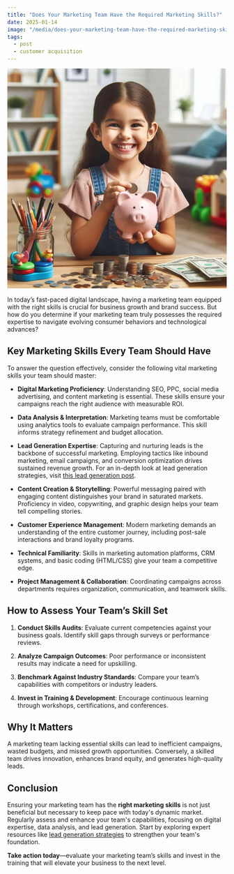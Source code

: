```yaml
---
title: "Does Your Marketing Team Have the Required Marketing Skills?"
date: 2025-01-14
image: "/media/does-your-marketing-team-have-the-required-marketing-skills.webp"
tags:
  - post
  - customer acquisition
---
```


![Does Your Marketing Team Have the Required Marketing Skills?](/media/does-your-marketing-team-have-the-required-marketing-skills.webp)

In today’s fast-paced digital landscape, having a marketing team equipped with the right skills is crucial for business growth and brand success. But how do you determine if your marketing team truly possesses the required expertise to navigate evolving consumer behaviors and technological advances?

## Key Marketing Skills Every Team Should Have

To answer the question effectively, consider the following vital marketing skills your team should master:

- **Digital Marketing Proficiency**: Understanding SEO, PPC, social media advertising, and content marketing is essential. These skills ensure your campaigns reach the right audience with measurable ROI.
  
- **Data Analysis & Interpretation**: Marketing teams must be comfortable using analytics tools to evaluate campaign performance. This skill informs strategy refinement and budget allocation.

- **Lead Generation Expertise**: Capturing and nurturing leads is the backbone of successful marketing. Employing tactics like inbound marketing, email campaigns, and conversion optimization drives sustained revenue growth. For an in-depth look at lead generation strategies, visit [this lead generation post](https://leadcraftr.com/posts/lead-generation/).

- **Content Creation & Storytelling**: Powerful messaging paired with engaging content distinguishes your brand in saturated markets. Proficiency in video, copywriting, and graphic design helps your team tell compelling stories.

- **Customer Experience Management**: Modern marketing demands an understanding of the entire customer journey, including post-sale interactions and brand loyalty programs.

- **Technical Familiarity**: Skills in marketing automation platforms, CRM systems, and basic coding (HTML/CSS) give your team a competitive edge.

- **Project Management & Collaboration**: Coordinating campaigns across departments requires organization, communication, and teamwork skills.

## How to Assess Your Team’s Skill Set

1. **Conduct Skills Audits**: Evaluate current competencies against your business goals. Identify skill gaps through surveys or performance reviews.

2. **Analyze Campaign Outcomes**: Poor performance or inconsistent results may indicate a need for upskilling.

3. **Benchmark Against Industry Standards**: Compare your team’s capabilities with competitors or industry leaders.

4. **Invest in Training & Development**: Encourage continuous learning through workshops, certifications, and conferences.

## Why It Matters

A marketing team lacking essential skills can lead to inefficient campaigns, wasted budgets, and missed growth opportunities. Conversely, a skilled team drives innovation, enhances brand equity, and generates high-quality leads.

## Conclusion

Ensuring your marketing team has the **right marketing skills** is not just beneficial but necessary to keep pace with today's dynamic market. Regularly assess and enhance your team's capabilities, focusing on digital expertise, data analysis, and lead generation. Start by exploring expert resources like [lead generation strategies](https://leadcraftr.com/posts/lead-generation/) to strengthen your team's foundation.

**Take action today**—evaluate your marketing team’s skills and invest in the training that will elevate your business to the next level.
